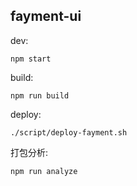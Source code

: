 ## fayment-ui

dev:

```
npm start
```

build:

```
npm run build
```

deploy:

```
./script/deploy-fayment.sh
```

打包分析:

```
npm run analyze
```
